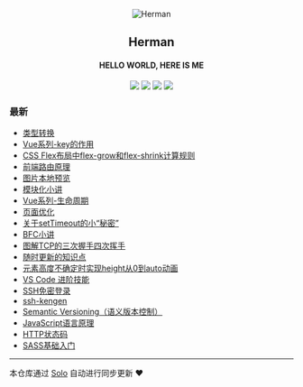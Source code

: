 <p align="center"><img alt="Herman" src="https://static.b3log.org/images/brand/solo-128.png"></p><h2 align="center">
Herman
</h2>

<h4 align="center">HELLO WORLD, HERE IS ME</h4>
<p align="center"><a title="Herman" target="_blank" href="https://github.com/lj0812/solo-blog"><img src="https://img.shields.io/github/last-commit/lj0812/solo-blog.svg?style=flat-square&color=FF9900"></a>
<a title="GitHub repo size in bytes" target="_blank" href="https://github.com/lj0812/solo-blog"><img src="https://img.shields.io/github/repo-size/lj0812/solo-blog.svg?style=flat-square"></a>
<a title="Solo Version" target="_blank" href="https://github.com/88250/solo/releases"><img src="https://img.shields.io/badge/solo-4.3.1-f1e05a.svg?style=flat-square&color=blueviolet"></a>
<a title="Hits" target="_blank" href="https://github.com/88250/hits"><img src="https://hits.b3log.org/lj0812/solo-blog.svg"></a></p>

### 最新

* [类型转换](https://blog.hereis.me/articles/2020/05/29/1590743778568.html)
* [Vue系列-key的作用](https://blog.hereis.me/articles/2020/05/28/1590677252191.html)
* [CSS Flex布局中flex-grow和flex-shrink计算规则](https://blog.hereis.me/articles/2020/05/27/1590575852573.html)
* [前端路由原理](https://blog.hereis.me/articles/2020/05/27/1590564479314.html)
* [图片本地预览](https://blog.hereis.me/articles/2020/05/26/1590489905117.html)
* [模块化小讲](https://blog.hereis.me/articles/2020/05/23/1590241051803.html)
* [Vue系列-生命周期](https://blog.hereis.me/articles/2020/05/11/1589208476284.html)
* [页面优化](https://blog.hereis.me/articles/2020/05/10/1589125294667.html)
* [关于setTimeout的小“秘密”](https://blog.hereis.me/articles/2020/04/28/1588069259467.html)
* [BFC小讲](https://blog.hereis.me/articles/2019/12/02/1575279425303.html)
* [图解TCP的三次握手四次挥手](https://blog.hereis.me/articles/2019/11/27/1574838356041.html)
* [随时更新的知识点](https://blog.hereis.me/articles/2019/09/17/1568709649894.html)
* [元素高度不确定时实现height从0到auto动画](https://blog.hereis.me/articles/2019/08/01/1564656287489.html)
* [VS Code 进阶技能](https://blog.hereis.me/articles/2019/07/30/1564473871197.html)
* [SSH免密登录](https://blog.hereis.me/articles/2019/07/30/1564473293597.html)
* [ssh-kengen](https://blog.hereis.me/articles/2019/07/30/1564472947025.html)
* [Semantic Versioning（语义版本控制）](https://blog.hereis.me/articles/2019/07/30/1564472296226.html)
* [JavaScript语言原理](https://blog.hereis.me/articles/2019/07/30/1564472176508.html)
* [HTTP状态码](https://blog.hereis.me/articles/2019/07/30/1564471932272.html)
* [SASS基础入门](https://blog.hereis.me/articles/2019/07/30/1564470103203.html)



---

本仓库通过 [Solo](https://github.com/88250/solo) 自动进行同步更新 ❤️ 